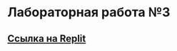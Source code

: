 # Лабораторная работа №3
## <a href = [https://colab.research.google.com/drive/1_QH3IaIoUr7ySQsRT1Z5RA0AnKxyU2KR?usp](https://replit.com/@ArtemScherbinin/Lab612#main.py)> Ссылка на Replit</a>
